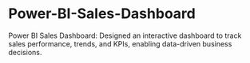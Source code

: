 # Power-BI-Sales-Dashboard
Power BI Sales Dashboard: Designed an interactive dashboard to track sales performance, trends, and KPIs, enabling data-driven business decisions.
